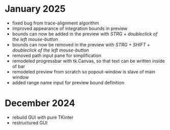 # January 2025
- fixed bug from trace-alignment algorithm
- improved appearance of integration bounds in preview
- bounds can now be added in the preview with *STRG + doubleclick of the left mouse-button*
- bounds can now be removed in the preview with *STRG + SHIFT + doubleclick of the left mouse-button*
- removed path input pane for simplification
- remodeled progressbar with tk.Canvas, so that text can be written inside of bar
- remodeled preview from scratch so popout-window is slave of main window
- added range name input for preview bound definition

# December 2024
- rebuild GUI with pure TKinter
- restructured GUI
